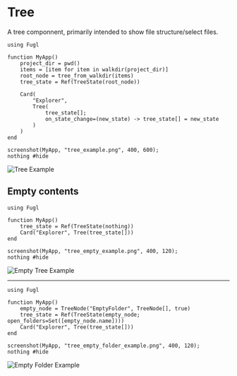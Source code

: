 # Tree

A tree componnent, primarily intended to show file structure/select files.

```@example TreeExample
using Fugl

function MyApp()
    project_dir = pwd()
    items = [item for item in walkdir(project_dir)]
    root_node = tree_from_walkdir(items)
    tree_state = Ref(TreeState(root_node))

    Card(
        "Explorer",
        Tree(
            tree_state[];
            on_state_change=(new_state) -> tree_state[] = new_state
        )
    )
end

screenshot(MyApp, "tree_example.png", 400, 600);
nothing #hide
```

![Tree Example](tree_example.png)

## Empty contents

```@example TreeEmptyExample
using Fugl

function MyApp()
    tree_state = Ref(TreeState(nothing))
    Card("Explorer", Tree(tree_state[]))
end

screenshot(MyApp, "tree_empty_example.png", 400, 120);
nothing #hide
```

![Empty Tree Example](tree_empty_example.png)

---

```@example TreeEmptyFolderExample
using Fugl

function MyApp()
    empty_node = TreeNode("EmptyFolder", TreeNode[], true)
    tree_state = Ref(TreeState(empty_node; open_folders=Set([empty_node.name])))
    Card("Explorer", Tree(tree_state[]))
end

screenshot(MyApp, "tree_empty_folder_example.png", 400, 120);
nothing #hide
```

![Empty Folder Example](tree_empty_folder_example.png)
